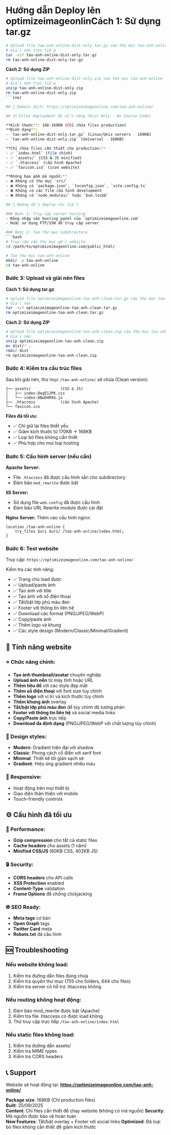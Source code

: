 # Hướng dẫn Deploy lên optimizeimageonlin**Cách 1: Sử dụng tar.gz**
```bash
# Upload file tao-anh-online-dist-only.tar.gz vào thư mục tao-anh-online
# Giải nén trực tiếp
tar -xzf tao-anh-online-dist-only.tar.gz
rm tao-anh-online-dist-only.tar.gz
```

**Cách 2: Sử dụng ZIP**
```bash
# Upload file tao-anh-online-dist-only.zip vào thư mục tao-anh-online  
# Giải nén trực tiếp
unzip tao-anh-online-dist-only.zip
rm tao-anh-online-dist-only.zip
```ine/

## 🎯 Domain đích: https://optimizeimageonline.com/tao-anh-online/

## 📦 Files deployment đã sẵn sàng (Dist Only - No Source Code)

**Kích thước**: 168-169KB (Chỉ chứa files production)  
**Định dạng**: 
- `tao-anh-online-dist-only.tar.gz` (Linux/Unix servers - 169KB)
- `tao-anh-online-dist-only.zip` (Universal - 168KB)

**Chỉ chứa files cần thiết cho production:**
- ✅ `index.html` (file chính)
- ✅ `assets/` (CSS & JS minified)
- ✅ `.htaccess` (cấu hình Apache)
- ✅ `favicon.ico` (icon website)

**Không bao gồm mã nguồn:**
- ❌ Không có thư mục `src/`
- ❌ Không có `package.json`, `tsconfig.json`, `vite.config.ts`
- ❌ Không có các file cấu hình development
- ❌ Không có `node_modules/` hoặc `bun.lockb`

## 🚀 Hướng dẫn deploy chi tiết

### Bước 1: Truy cập server hosting
- Đăng nhập vào hosting panel của `optimizeimageonline.com`
- Hoặc sử dụng FTP/SSH để truy cập server

### Bước 2: Tạo thư mục subdirectory
```bash
# Truy cập vào thư mục gốc website
cd /path/to/optimizeimageonline.com/public_html/

# Tạo thư mục tao-anh-online
mkdir -p tao-anh-online
cd tao-anh-online
```

### Bước 3: Upload và giải nén files

**Cách 1: Sử dụng tar.gz**
```bash
# Upload file optimizeimageonline-tao-anh-clean.tar.gz vào thư mục tao-anh-online
# Giải nén
tar -xzf optimizeimageonline-tao-anh-clean.tar.gz
rm optimizeimageonline-tao-anh-clean.tar.gz
```

**Cách 2: Sử dụng ZIP**
```bash
# Upload file optimizeimageonline-tao-anh-clean.zip vào thư mục tao-anh-online  
# Giải nén
unzip optimizeimageonline-tao-anh-clean.zip
mv dist/* .
rmdir dist
rm optimizeimageonline-tao-anh-clean.zip
```

### Bước 4: Kiểm tra cấu trúc files
Sau khi giải nén, thư mục `/tao-anh-online/` sẽ chứa (Clean version):
```
├── assets/             (CSS & JS)
│   ├── index-DegE12PK.css
│   └── index-8BwD4MXG.js
├── .htaccess           (cấu hình Apache)
└── favicon.ico
```

**Files đã tối ưu:**
- ✅ Chỉ giữ lại files thiết yếu
- ✅ Giảm kích thước từ 170KB → 168KB  
- ✅ Loại bỏ files không cần thiết
- ✅ Phù hợp cho mọi loại hosting

### Bước 5: Cấu hình server (nếu cần)

**Apache Server:**
- File `.htaccess` đã được cấu hình sẵn cho subdirectory
- Đảm bảo `mod_rewrite` được bật

**IIS Server:**
- Sử dụng file `web.config` đã được cấu hình
- Đảm bảo URL Rewrite module được cài đặt

**Nginx Server:**
Thêm vào cấu hình nginx:
```nginx
location /tao-anh-online {
    try_files $uri $uri/ /tao-anh-online/index.html;
}
```

### Bước 6: Test website
Truy cập: `https://optimizeimageonline.com/tao-anh-online/`

Kiểm tra các tính năng:
- ✅ Trang chủ load được
- ✅ Upload/paste ảnh 
- ✅ Tạo ảnh với title
- ✅ Tạo ảnh với số điện thoại
- ✅ Tắt/bật lớp phủ màu đen
- ✅ Footer với thông tin liên hệ
- ✅ Download các format (PNG/JPEG/WebP)
- ✅ Copy/paste ảnh
- ✅ Thêm logo và khung
- ✅ Các style design (Modern/Classic/Minimal/Gradient)

## 🔧 Tính năng website

### ⭐ Chức năng chính:
- **Tạo ảnh thumbnail/avatar** chuyên nghiệp
- **Upload ảnh nền** từ máy tính hoặc URL
- **Thêm tiêu đề** với các style đẹp mắt
- **Thêm số điện thoại** với font size tùy chỉnh
- **Thêm logo** với vị trí và kích thước tùy chỉnh
- **Thêm khung ảnh** overlay
- **Tắt/bật lớp phủ màu đen** để tùy chỉnh độ tương phản
- **Footer với thông tin liên hệ** và social media links
- **Copy/Paste ảnh** trực tiếp
- **Download đa định dạng** (PNG/JPEG/WebP với chất lượng tùy chỉnh)

### 🎨 Design styles:
- **Modern**: Gradient hiện đại với shadow
- **Classic**: Phong cách cổ điển với serif font
- **Minimal**: Thiết kế tối giản sạch sẽ
- **Gradient**: Hiệu ứng gradient nhiều màu

### 📱 Responsive:
- Hoạt động trên mọi thiết bị
- Giao diện thân thiện với mobile
- Touch-friendly controls

## ⚙️ Cấu hình đã tối ưu

### 🚀 Performance:
- **Gzip compression** cho tất cả static files
- **Cache headers** cho assets (1 năm)
- **Minified CSS/JS** (60KB CSS, 402KB JS)

### 🔒 Security:
- **CORS headers** cho API calls
- **XSS Protection** enabled
- **Content-Type** validation
- **Frame Options** để chống clickjacking

### 🌐 SEO Ready:
- **Meta tags** cơ bản
- **Open Graph** tags
- **Twitter Card** meta
- **Robots.txt** đã cấu hình

## 🆘 Troubleshooting

### Nếu website không load:
1. Kiểm tra đường dẫn files đúng chưa
2. Kiểm tra quyền thư mục (755 cho folders, 644 cho files)
3. Kiểm tra server có hỗ trợ .htaccess không

### Nếu routing không hoạt động:
1. Đảm bảo mod_rewrite được bật (Apache)
2. Kiểm tra file .htaccess có được load không
3. Thử truy cập trực tiếp `/tao-anh-online/index.html`

### Nếu static files không load:
1. Kiểm tra đường dẫn assets/
2. Kiểm tra MIME types
3. Kiểm tra CORS headers

## 📞 Support
Website sẽ hoạt động tại: **https://optimizeimageonline.com/tao-anh-online/**

**Package size**: 168KB (Chỉ production files)  
**Built**: 25/09/2025  
**Content**: Chỉ files cần thiết để chạy website (không có mã nguồn)
**Security**: Mã nguồn được bảo vệ hoàn toàn  
**New Features**: Tắt/bật overlay + Footer với social links
**Optimized**: Đã loại bỏ files không cần thiết để giảm kích thước
